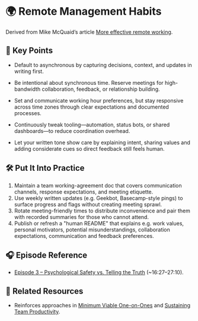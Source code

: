 # 🌍 Remote Management Habits

Derived from Mike McQuaid’s article [More effective remote working](https://mikemcquaid.com/more-effective-remote-working/).

## 🔑 Key Points

- Default to asynchronous by capturing decisions, context, and updates in writing first.
- Be intentional about synchronous time.
  Reserve meetings for high-bandwidth collaboration, feedback, or relationship building.

- Set and communicate working hour preferences, but stay responsive across time zones through clear expectations and documented processes.
- Continuously tweak tooling—automation, status bots, or shared dashboards—to reduce coordination overhead.
- Let your written tone show care by explaining intent, sharing values and adding considerate cues so direct feedback still feels human.

## 🛠️ Put It Into Practice

1. Maintain a team working-agreement doc that covers communication channels, response expectations, and meeting etiquette.
2. Use weekly written updates (e.g. Geekbot, Basecamp-style pings) to surface progress and flags without creating meeting sprawl.
3. Rotate meeting-friendly times to distribute inconvenience and pair them with recorded summaries for those who cannot attend.
4. Publish or refresh a "human README" that explains e.g. work values, personal motivators, potential misunderstandings, collaboration expectations, communication and feedback preferences.

## 🎧 Episode Reference

- [Episode 3 – Psychological Safety vs. Telling the Truth](https://www.youtube.com/watch?v=QH3l1TV_v2o&list=PLdx6vnBOYrMZw3ZHjJJyItqQuZQhTIzhc&t=987s) (~16:27–27:10).

## 🔗 Related Resources

- Reinforces approaches in [Minimum Viable One-on-Ones](minimum-viable-one-on-ones.md) and [Sustaining Team Productivity](sustaining-team-productivity.md).
